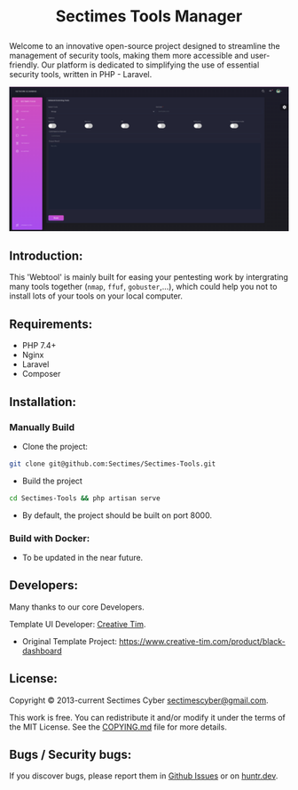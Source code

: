 # <p style="text-align:center"> Sectimes Tools Manager </p>

Welcome to an innovative open-source project designed to streamline the management of security tools, making them more accessible and user-friendly. Our platform is dedicated to simplifying the use of essential security tools, written in PHP - Laravel.

![Sectimes-tools-example-pic](/public/img/Sectimes-tools-example-pic.png)
## Introduction:
This 'Webtool' is mainly built for easing your pentesting work by intergrating many tools together (`nmap`, `ffuf`, `gobuster`,...), which could help you not to install lots of your tools on your local computer.

## Requirements:
- PHP 7.4+
- Nginx
- Laravel
- Composer

## Installation:
### Manually Build 
- Clone the project:
```bash
git clone git@github.com:Sectimes/Sectimes-Tools.git
```
- Build the project
```bash
cd Sectimes-Tools && php artisan serve
```
- By default, the project should be built on port 8000.

### Build with Docker:
- To be updated in the near future.

## Developers:
Many thanks to our core Developers.

Template UI Developer: [Creative Tim](https://www.creative-tim.com).
- Original Template Project: https://www.creative-tim.com/product/black-dashboard

## License:
Copyright © 2013-current Sectimes Cyber [sectimescyber@gmail.com](sectimescyber@gmail.com).

This work is free. You can redistribute it and/or modify it under the terms of the MIT License. See the [COPYING.md](https://github.com/wallabag/wallabag/blob/master/COPYING.md) file for more details.

## Bugs / Security bugs:
If you discover bugs, please report them in [Github Issues](https://github.com/Sectimes/Sectimes-Tools/issues) or on [huntr.dev](https://huntr.dev).
